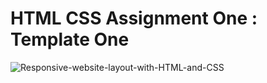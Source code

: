 # HTML CSS Assignment One : Template One

![Responsive-website-layout-with-HTML-and-CSS](https://github.com/user-attachments/assets/3c84bcdb-8ca0-4c1b-8461-0a2bd91e2ed7)
